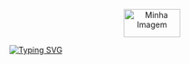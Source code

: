 <p align="center">
  <img src="https://encrypted-tbn0.gstatic.com/images?q=tbn:ANd9GcR0hTS4s1_6qcTH55LluHa8kobGr_1rglM_kw&usqp=CAU" alt="Minha Imagem" width="100" height="50"/>
</p>
<a href="https://git.io/typing-svg"><img src="https://readme-typing-svg.demolab.com?font=Fira+Code&duration=1500&pause=700&color=2D9ECF&background=1B5CEF00&center=true&vCenter=true&width=455&height=70&lines=Task-Lister+in+differents+language;By%3A+Gabriel+Silva+87" alt="Typing SVG" /></a>
